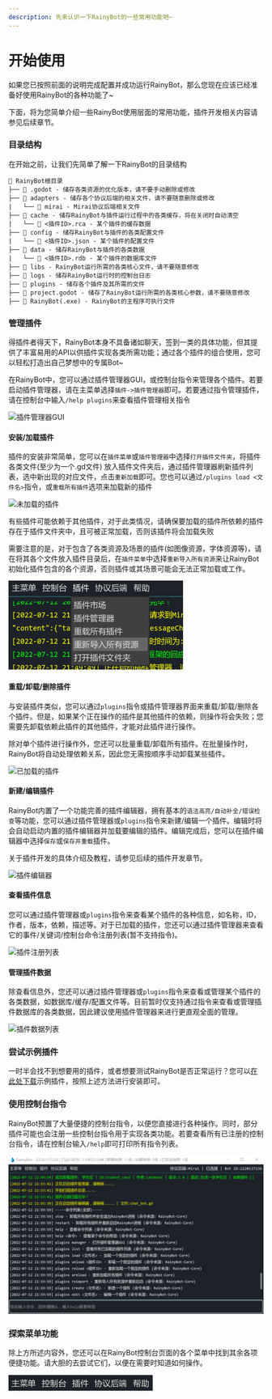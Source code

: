 ```yaml
---
description: 先来认识一下RainyBot的一些常用功能吧~
---
```


# 开始使用

如果您已按照前面的说明完成配置并成功运行RainyBot，那么您现在应该已经准备好使用RainyBot的各种功能了\~

下面，将为您简单介绍一些RainyBot使用层面的常用功能，插件开发相关内容请参见后续章节。

### 目录结构

在开始之前，让我们先简单了解一下RainyBot的目录结构

```
📂 RainyBot根目录
├── 📂 .godot - 储存各类资源的优化版本，请不要手动删除或修改
├── 📂 adapters - 储存各个协议后端的相关文件，请不要随意删除或修改
|   └── 📂 mirai - Mirai协议后端相关文件
├── 📂 cache - 储存RainyBot与插件运行过程中的各类缓存，将在关闭时自动清空
|   └── 📜 <插件ID>.rca - 某个插件的缓存数据
├── 📂 config - 储存RainyBot与插件的各类配置文件
|   └── 📜 <插件ID>.json - 某个插件的配置文件
├── 📂 data - 储存RainyBot与插件的各类数据
|   └── 📜 <插件ID>.rdb - 某个插件的数据库文件
├── 📂 libs - RainyBot运行所需的各类核心文件，请不要随意修改
├── 📂 logs - 储存RainyBot运行时的控制台日志
├── 📂 plugins - 储存各个插件及其所需的文件
├── 📜 project.godot - 储存了RainyBot运行所需的各类核心参数，请不要随意修改
├── 📜 RainyBot(.exe) - RainyBot的主程序可执行文件
```

### 管理插件

得插件者得天下，RainyBot本身不具备诸如聊天，签到一类的具体功能，但其提供了丰富易用的API以供插件实现各类所需功能；通过各个插件的组合使用，您可以轻松打造出自己梦想中的专属Bot\~

在RainyBot中，您可以通过插件管理器GUI，或控制台指令来管理各个插件。若要启动插件管理器，请在主菜单选择`插件->插件管理器`即可。若要通过指令管理插件，请在控制台中输入`/help plugins`来查看插件管理相关指令

![插件管理器GUI](../.gitbook/assets/plugin\_manager.png)

#### 安装/加载插件

插件的安装非常简单，您可以在`插件菜单`或`插件管理器`中选择`打开插件文件夹`，将插件各类文件(至少为一个.gd文件) 放入插件文件夹后，通过插件管理器刷新插件列表，选中新出现的对应文件，点击`重新加载`即可。您也可以通过`/plugins load <文件名>`指令，或`重载所有插件`选项来加载新的插件

![未加载的插件](../.gitbook/assets/plugin\_manager\_unloaded.png)

有些插件可能依赖于其他插件，对于此类情况，请确保要加载的插件所依赖的插件存在于插件文件夹中，且可被正常加载，否则该插件将会加载失败

需要注意的是，对于包含了各类资源及场景的插件(如图像资源，字体资源等)，请在将其各个文件放入插件目录后，在`插件菜单`中选择`重新导入所有资源`来让RainyBot初始化插件包含的各个资源，否则插件或其场景可能会无法正常加载或工作。

![重新导入所有资源](../.gitbook/assets/reimport.png)

#### 重载/卸载/删除插件

与安装插件类似，您可以通过`plugins`指令或插件管理器界面来重载/卸载/删除各个插件。但是，如果某个正在操作的插件是其他插件的依赖，则操作将会失败；您需要先卸载依赖此插件的其他插件，才能对此插件进行操作。

除对单个插件进行操作外，您还可以批量重载/卸载所有插件。在批量操作时，RainyBot将自动处理依赖关系，因此您无需按顺序手动卸载某些插件。

![已加载的插件](../.gitbook/assets/plugin\_manager\_loaded.png)

#### 新建/编辑插件

RainyBot内置了一个功能完善的插件编辑器，拥有基本的`语法高亮/自动补全/错误检查`等功能，您可以通过插件管理器或`plugins`指令来新建/编辑一个插件。编辑时将会自动启动内置的插件编辑器并加载要编辑的插件。编辑完成后，您可以在插件编辑器中选择`保存`或`保存并重载`插件。

关于插件开发的具体介绍及教程，请参见后续的插件开发章节。

![插件编辑器](../.gitbook/assets/plugin\_editor.png)

#### 查看插件信息

您可以通过插件管理器或`plugins`指令来查看某个插件的各种信息，如名称，ID，作者，版本，依赖，描述等。对于已加载的插件，您还可以通过插件管理器来查看它的事件/关键词/控制台命令注册列表(暂不支持指令)。

![插件注册列表](../.gitbook/assets/plugin\_register.png)

#### 管理插件数据

除查看信息外，您还可以通过插件管理器或`plugins`指令来查看或管理某个插件的各类数据，如数据库/缓存/配置文件等。目前暂时仅支持通过指令来查看或管理插件数据库的各类数据，因此建议使用插件管理器来进行更直观全面的管理。

![插件数据列表](../.gitbook/assets/plugin\_data.png)

### 尝试示例插件

一时半会找不到想要用的插件，或者想要测试RainyBot是否正常运行？您可以[在此处下载](https://github.com/Xwdit/RainyBot-Docs/tree/main/examples)示例插件，按照上述方法进行安装即可。

### 使用控制台指令

RainyBot预置了大量便捷的控制台指令，以便您直接进行各种操作。同时，部分插件可能也会注册一些控制台指令用于实现各类功能。若要查看所有已注册的控制台指令，请在控制台输入`/help`即可打印所有指令列表。

![RainyBot控制台](../.gitbook/assets/console.png)

### 探索菜单功能

除上方所述内容外，您还可以在RainyBot控制台页面的各个菜单中找到其余各项便捷功能。请大胆的去尝试它们，以便在需要时知道如何操作。

![主菜单](../.gitbook/assets/menu.png)
